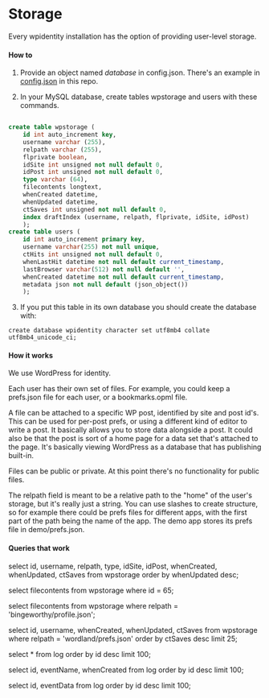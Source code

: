 # Storage

Every wpidentity installation has the option of providing user-level storage.

#### How to

1. Provide an object named <i>database</i> in config.json. There's an example in <a href="https://github.com/scripting/wpIdentity/blob/main/config.json">config.json</a> in this repo.

2. In your MySQL database, create tables wpstorage and users with these commands. 

```SQL

create table wpstorage (	id int auto_increment key, 	username varchar (255), 	relpath varchar (255), 	flprivate boolean,	idSite int unsigned not null default 0,	idPost int unsigned not null default 0,	type varchar (64),	filecontents longtext,	whenCreated datetime, 	whenUpdated datetime, 	ctSaves int unsigned not null default 0,	index draftIndex (username, relpath, flprivate, idSite, idPost)	);create table users (	id int auto_increment primary key,	username varchar(255) not null unique,	ctHits int unsigned not null default 0,	whenLastHit datetime not null default current_timestamp,	lastBrowser varchar(512) not null default '',	whenCreated datetime not null default current_timestamp,	metadata json not null default (json_object())	);

```

3. If you put this table in its own database you should create the database with:

`create database wpidentity character set utf8mb4 collate utf8mb4_unicode_ci;`

#### How it works

We use WordPress for identity.

Each user has their own set of files. For example, you could keep a prefs.json file for each user, or a bookmarks.opml file. 

A file can be attached to a specific WP post, identified by site and post id's. This can be used for per-post prefs, or using a different kind of editor to write a post. It basically allows you to store data alongside a post. It could also be that the post is sort of a home page for a data set that's attached to the page. It's basically viewing WordPress as a database that has publishing built-in. 

Files can be public or private. At this point there's no functionality for public files.

The relpath field is meant to be a relative path to the "home" of the user's storage, but it's really just a string. You can use slashes to create structure, so for example there could be prefs files for different apps, with the first part of the path being the name of the app. The demo app stores its prefs file in demo/prefs.json. 

#### Queries that work

select id, username, relpath, type, idSite, idPost, whenCreated, whenUpdated, ctSaves from wpstorage order by whenUpdated desc;

select filecontents from wpstorage where id = 65; 

select filecontents from wpstorage where relpath = 'bingeworthy/profile.json';

select id, username, whenCreated, whenUpdated, ctSaves from wpstorage where relpath = 'wordland/prefs.json' order by ctSaves desc limit 25;

select * from log order by id desc limit 100;

select id, eventName, whenCreated from log order by id desc limit 100;

select id, eventData from log order by id desc limit 100;

